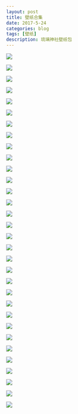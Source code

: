```yaml
---
layout: post
title: 壁纸合集
date: 2017-5-24
categories: blog
tags: [壁纸]
description: 琉璃神社壁纸包
---
```


![](http://oqgbih146.bkt.clouddn.com/01.png)

![](http://oqgbih146.bkt.clouddn.com/02.png)

![](http://oqgbih146.bkt.clouddn.com/03.jpg)

![](http://oqgbih146.bkt.clouddn.com/04.jpg)

![](http://oqgbih146.bkt.clouddn.com/05.png)

![](http://oqgbih146.bkt.clouddn.com/06.png)

![](http://oqgbih146.bkt.clouddn.com/07.png)

![](http://oqgbih146.bkt.clouddn.com/08.png)

![](http://oqgbih146.bkt.clouddn.com/09.png)

![](http://oqgbih146.bkt.clouddn.com/10.png)

![](http://oqgbih146.bkt.clouddn.com/11.png)

![](http://oqgbih146.bkt.clouddn.com/12.png)

![](http://oqgbih146.bkt.clouddn.com/13.png)

![](http://oqgbih146.bkt.clouddn.com/14.png)

![](http://oqgbih146.bkt.clouddn.com/15.png)

![](http://oqgbih146.bkt.clouddn.com/16.png)

![](http://oqgbih146.bkt.clouddn.com/17.png)

![](http://oqgbih146.bkt.clouddn.com/18.png)

![](http://oqgbih146.bkt.clouddn.com/19.png)

![](http://oqgbih146.bkt.clouddn.com/20.png)

![](http://oqgbih146.bkt.clouddn.com/21.png)

![](http://oqgbih146.bkt.clouddn.com/22.png)

![](http://oqgbih146.bkt.clouddn.com/23.png)

![](http://oqgbih146.bkt.clouddn.com/24.png)

![](http://oqgbih146.bkt.clouddn.com/25.png)

![](http://oqgbih146.bkt.clouddn.com/26.png)

![](http://oqgbih146.bkt.clouddn.com/27.png)

![](http://oqgbih146.bkt.clouddn.com/28.png)

![](http://oqgbih146.bkt.clouddn.com/29.png)

![](http://oqgbih146.bkt.clouddn.com/30.png)

![](http://oqgbih146.bkt.clouddn.com/31.png)

![](http://oqgbih146.bkt.clouddn.com/32.png)

